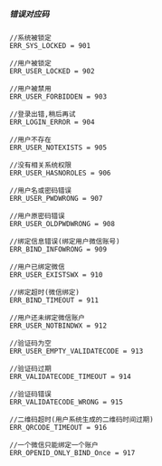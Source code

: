 ##### 错误对应码
	//系统被锁定
	ERR_SYS_LOCKED = 901

	//用户被锁定
	ERR_USER_LOCKED = 902

	//用户被禁用
	ERR_USER_FORBIDDEN = 903

	//登录出错,稍后再试
	ERR_LOGIN_ERROR = 904

	//用户不存在
	ERR_USER_NOTEXISTS = 905

	//没有相关系统权限
	ERR_USER_HASNOROLES = 906

	//用户名或密码错误
	ERR_USER_PWDWRONG = 907

	//用户原密码错误
	ERR_USER_OLDPWDWRONG = 908

	//绑定信息错误(绑定用户微信账号)
	ERR_BIND_INFOWRONG = 909

	//用户已绑定微信
	ERR_USER_EXISTSWX = 910

	//绑定超时(微信绑定)
	ERR_BIND_TIMEOUT = 911

	//用户还未绑定微信账户
	ERR_USER_NOTBINDWX = 912

	//验证码为空
	ERR_USER_EMPTY_VALIDATECODE = 913

	//验证码过期
	ERR_VALIDATECODE_TIMEOUT = 914

	//验证码错误
	ERR_VALIDATECODE_WRONG = 915

	//二维码超时(用户系统生成的二维码时间过期)
	ERR_QRCODE_TIMEOUT = 916

	//一个微信只能绑定一个账户
	ERR_OPENID_ONLY_BIND_Once = 917
